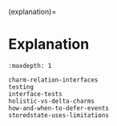 (explanation)=
# Explanation

```{toctree}
:maxdepth: 1

charm-relation-interfaces
testing
interface-tests
holistic-vs-delta-charms
how-and-when-to-defer-events
storedstate-uses-limitations
```

